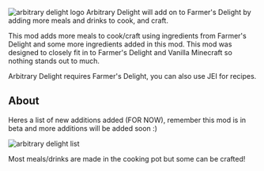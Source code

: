 ![arbitrary delight logo](https://cdn.modrinth.com/data/cached_images/f5fda28c9190dbdd8207b1de620e5bec6a263af9.png)
Arbitrary Delight will add on to Farmer's Delight by adding more meals and drinks to cook, and craft.

This mod adds more meals to cook/craft using ingredients from Farmer's Delight and some more ingredients added in this mod. This mod was designed to closely fit in to Farmer's Delight and Vanilla Minecraft so nothing stands out to much. 

Arbitrary Delight requires Farmer's Delight, you can also use JEI for recipes.

## About
Heres a list of new additions added (FOR NOW), remember this mod is in beta and more additions will be added soon :)

![arbitrary delight list](https://cdn.modrinth.com/data/cached_images/c43f1215f008f32e2275cc00eee995e5279dfb9f.png)

Most meals/drinks are made in the cooking pot but some can be crafted!
